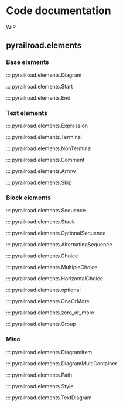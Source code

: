 # Code documentation

WIP

## pyrailroad.elements

### Base elements

::: pyrailroad.elements.Diagram

::: pyrailroad.elements.Start

::: pyrailroad.elements.End

### Text elements

::: pyrailroad.elements.Expression

::: pyrailroad.elements.Terminal

::: pyrailroad.elements.NonTerminal

::: pyrailroad.elements.Comment

::: pyrailroad.elements.Arrow

::: pyrailroad.elements.Skip

### Block elements

::: pyrailroad.elements.Sequence

::: pyrailroad.elements.Stack

::: pyrailroad.elements.OptionalSequence

::: pyrailroad.elements.AlternatingSequence

::: pyrailroad.elements.Choice

::: pyrailroad.elements.MultipleChoice

::: pyrailroad.elements.HorizontalChoice

::: pyrailroad.elements.optional

::: pyrailroad.elements.OneOrMore

::: pyrailroad.elements.zero_or_more

::: pyrailroad.elements.Group

### Misc

::: pyrailroad.elements.DiagramItem

::: pyrailroad.elements.DiagramMultiContainer

::: pyrailroad.elements.Path

::: pyrailroad.elements.Style

::: pyrailroad.elements.TextDiagram
